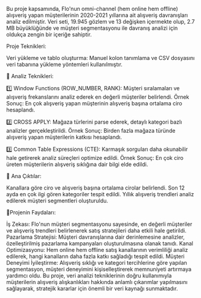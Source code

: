 Bu proje kapsamında, Flo'nun omni-channel (hem online hem offline) alışveriş yapan müşterilerinin 2020-2021 yıllarına ait alışveriş davranışları analiz edilmiştir.
Veri seti, 19.945 gözlem ve 13 değişken içermekte olup, 2.7 MB büyüklüğünde ve müşteri segmentasyonu ile davranış analizi için oldukça zengin bir içeriğe sahiptir.

Proje Teknikleri:

Veri yükleme ve tablo oluşturma: Manuel kolon tanımlama ve CSV dosyasını veri tabanına yükleme yöntemleri kullanılmıştır.

🔹 Analiz Teknikleri:

1️⃣ Window Functions (ROW_NUMBER, RANK):
Müşteri sıralamaları ve alışveriş frekanslarını analiz ederek en değerli müşteriler belirlendi.
Örnek Sonuç: En çok alışveriş yapan müşterinin alışveriş başına ortalama ciro hesaplandı.

2️⃣ CROSS APPLY:
Mağaza türlerini parse ederek, detaylı kategori bazlı analizler gerçekleştirildi.
Örnek Sonuç: Birden fazla mağaza türünde alışveriş yapan müşterilerin katkısı hesaplandı.

3️⃣ Common Table Expressions (CTE):
Karmaşık sorguları daha okunabilir hale getirerek analiz süreçleri optimize edildi.
Örnek Sonuç: En çok ciro üreten müşterilerin alışveriş sıklığına dair bilgi elde edildi.

🔹 Ana Çıktılar:

Kanallara göre ciro ve alışveriş başına ortalama cirolar belirlendi.
Son 12 ayda en çok ilgi gören kategoriler tespit edildi.
Yıllık alışveriş trendleri analiz edilerek müşteri segmentleri oluşturuldu.

🔹Projenin Faydaları:

İş Zekası: Flo'nun müşteri segmentasyonu sayesinde, en değerli müşteriler ve alışveriş trendleri belirlenerek satış stratejileri daha etkili hale getirildi.
Pazarlama Stratejisi: Müşteri davranışlarına dair derinlemesine analizler, özelleştirilmiş pazarlama kampanyaları oluşturulmasına olanak tanıdı.
Kanal Optimizasyonu: Hem online hem offline satış kanallarının verimliliği analiz edilerek, hangi kanalların daha fazla katkı sağladığı tespit edildi.
Müşteri Deneyimi İyileştirme: Alışveriş sıklığı ve kategori tercihlerine göre yapılan segmentasyon, müşteri deneyimini kişiselleştirerek memnuniyeti artırmaya yardımcı oldu.
Bu proje, veri analizi tekniklerinin doğru kullanımıyla müşterilerin alışveriş alışkanlıkları hakkında anlamlı çıkarımlar yapılmasını sağlayarak, stratejik kararlar için önemli bir veri kaynağı sunmaktadır.
